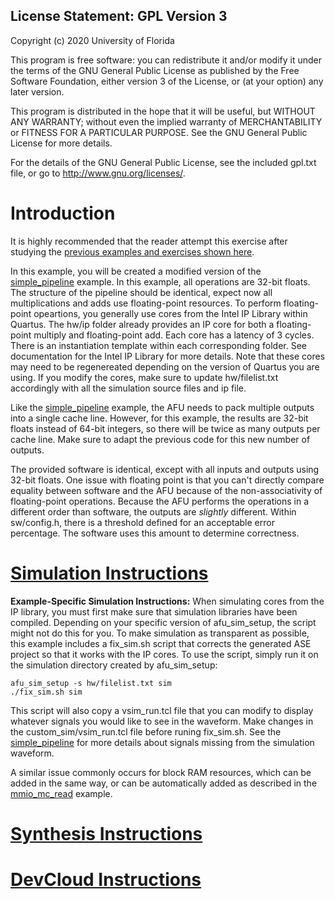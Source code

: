 License Statement:  GPL Version 3
---------------------------------
Copyright (c) 2020 University of Florida

This program is free software: you can redistribute it and/or modify
it under the terms of the GNU General Public License as published by
the Free Software Foundation, either version 3 of the License, or
(at your option) any later version.

This program is distributed in the hope that it will be useful,
but WITHOUT ANY WARRANTY; without even the implied warranty of
MERCHANTABILITY or FITNESS FOR A PARTICULAR PURPOSE.  See the
GNU General Public License for more details.

For the details of the GNU General Public License, see the included
gpl.txt file, or go to http://www.gnu.org/licenses/.

# Introduction

It is highly recommended that the reader attempt this exercise after studying the [previous examples and exercises shown here](../../../RTL#suggested-study-order).

In this example, you will be created a modified version of the [simple_pipeline](../simple_pipeline) example. In this example, all operations are 32-bit floats. The structure of the pipeline should be identical, expect now all multiplications and adds use floating-point resources. To perform floating-point opeartions, you generally use cores from the Intel IP Library within Quartus. The hw/ip folder already provides an IP core for both a floating-point multiply and floating-point add. Each core has a latency of 3 cycles. There is an instantiation template within each corresponding folder. See documentation for the Intel IP Library for more details. Note that these cores may need to be regenereated depending on the version of Quartus you are using. If you modify the cores, make sure to update hw/filelist.txt accordingly with all the simulation source files and ip file.

Like the [simple_pipeline](../simple_pipeline) example, the AFU needs to pack multiple outputs into a single cache line. However, for this example, the results are 32-bit floats instead of 64-bit integers, so there will be twice as many outputs per cache line. Make sure to adapt the previous code for this new number of outputs.

The provided software is identical, except with all inputs and outputs using 32-bit floats. One issue with floating point is that you can't directly compare equality between software and the AFU because of the non-associativity of floating-point operations. Because the AFU performs the operations in a different order than software, the outputs are *slightly* different. Within sw/config.h, there is a threshold defined for an acceptable error percentage. The software uses this amount to determine correctness. 

# [Simulation Instructions](https://github.com/ARC-Lab-UF/intel-training-modules/blob/master/RTL/#simulation-instructions)

**Example-Specific Simulation Instructions:** When simulating cores from the IP library, you must first make sure that simulation libraries have been compiled. Depending on your specific version of afu_sim_setup, the script might not do this for you. To make simulation as transparent as possible, this example includes a fix_sim.sh script that corrects the generated ASE project so that it works with the IP cores. To use the script, simply run it on the simulation directory created by afu_sim_setup:

```
afu_sim_setup -s hw/filelist.txt sim
./fix_sim.sh sim
```

This script will also copy a vsim_run.tcl file that you can modify to display whatever signals you would like to see in the waveform. Make changes in the custom_sim/vsim_run.tcl file before runing fix_sim.sh. See the [simple_pipeline](../simple_pipeline) for more details about signals missing from the simulation waveform.

A similar issue commonly occurs for block RAM resources, which can be added in the same way, or can be automatically added as described in the [mmio_mc_read](../../examples/mmio_mc_read) example.

# [Synthesis Instructions](https://github.com/ARC-Lab-UF/intel-training-modules/tree/master/RTL#synthesis-instructions)
# [DevCloud Instructions](https://github.com/ARC-Lab-UF/intel-training-modules#devcloud-instructions)

 
